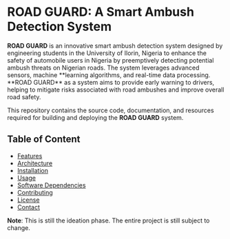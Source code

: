 # ROAD GUARD: A Smart Ambush Detection System

**ROAD GUARD** is an innovative smart ambush detection system designed by engineering students in the University of Ilorin, Nigeria to enhance the safety of automobile users in Nigeria by preemptively detecting potential ambush threats on Nigerian roads. The system leverages advanced sensors, machine **learning algorithms, and real-time data processing. **ROAD GUARD\*\* as a system aims to provide early warning to drivers, helping to mitigate risks associated with road ambushes and improve overall road safety.

This repository contains the source code, documentation, and resources required for building and deploying the **ROAD GUARD** system.

## Table of Content

- [Features](./docs/features.md)
- [Architecture](./docs/architecture.md)
- [Installation](./docs/installation.md)
- [Usage](./docs/usage.md)
- [Software Dependencies](./docs/software_dependencies.md)
- [Contributing](./docs/contributing.md)
- [License](./docs/license.md)
- [Contact](./docs/contact.md)

**Note**: This is still the ideation phase. The entire project is still subject to change.
